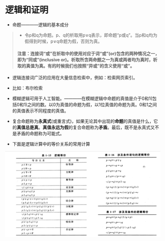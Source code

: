 # 逻辑和证明
* 命题————逻辑的基本成分
 >* 令p和q为命题。p、q的析取用p∨q表示，即命题“p或q”。当p和q均为假得到时候，p∨q命题为假，否则为真。
 >#### 注意：连接词“或”在析取中的使用对应于词“或”(or)包含的两种情况之一，即为“同或”(inclusive or)。析取所含两命题之一为真或两者均为真时，析取的真值为真。有的时候我们也按照“异或”的含义使用“或”。

 * 逻辑连接词广泛的应用在大量信息检索中，例如：检索网页索引。
  * 比如：布尔检索

* 模糊逻辑可用于人工智能。————在模糊逻辑中命题的真值是介于0和1(包括0和1)之间的数。以0为真值的命题为假，以1位真值的命题为真。0和1之间的真值表示不同程度的真值。
* 复合命题称为**永真式**(或重言式)，如果无论其中出现的**命题**的真值是什么，它的**真值总是真**。**真值永远为假**的复合命题称为**矛盾**。最后，既不是永真式又不是矛盾的命题称为可能式。

* 下面是逻辑计算中的等价关系的常用计算

![](../image/equivalence.png)
